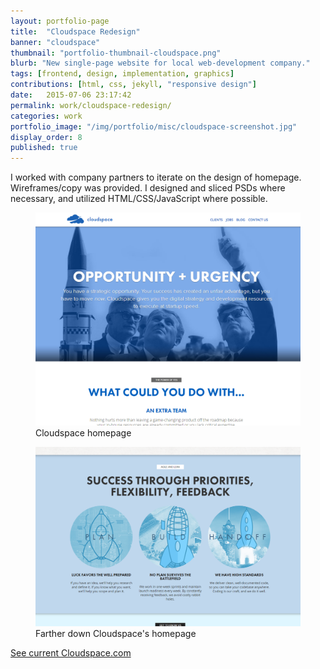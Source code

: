 ```yaml
---
layout: portfolio-page
title:  "Cloudspace Redesign"
banner: "cloudspace"
thumbnail: "portfolio-thumbnail-cloudspace.png"
blurb: "New single-page website for local web-development company."
tags: [frontend, design, implementation, graphics]
contributions: [html, css, jekyll, "responsive design"]
date:   2015-07-06 23:17:42
permalink: work/cloudspace-redesign/
categories: work
portfolio_image: "/img/portfolio/misc/cloudspace-screenshot.jpg"
display_order: 8
published: true
---
```


I worked with company partners to iterate on the design of homepage. Wireframes/copy was provided. I designed and sliced PSDs where necessary, and utilized HTML/CSS/JavaScript where possible.

<figure class="portfolio-image bordered">
  <img src="/img/portfolio/misc/cloudspace-home.png" alt="Cloudspace homepage"/>
  <figcaption>Cloudspace homepage</figcaption>
</figure>

<figure class="portfolio-image bordered">
  <img src="/img/portfolio/misc/cloudspace-feedback.png" alt="Farther down Cloudspace's homepage"/>
  <figcaption>Farther down Cloudspace's homepage</figcaption>
</figure>



<a class="link-icon cta-link" href="http://cloudspace.com">See current Cloudspace.com</a>
